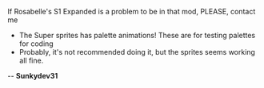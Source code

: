 If Rosabelle's S1 Expanded is a problem to be in that mod, PLEASE, contact me

- The Super sprites has palette animations! These are for testing palettes for coding
 - Probably, it's not recommended doing it, but the sprites seems working all fine.

-- **Sunkydev31**
